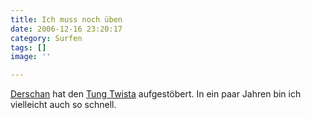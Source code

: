 ```yaml
---
title: Ich muss noch üben
date: 2006-12-16 23:20:17
category: Surfen
tags: []
image: ''

---
```


[Derschan](http://derschan.blogspot.com) hat den [Tung Twista](http://www.youtube.com/watch?v=dKeVKwyIn1I) aufgestöbert. In ein paar Jahren bin ich vielleicht auch so schnell.
